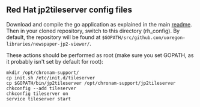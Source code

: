 Red Hat jp2tileserver config files
-----

Download and compile the go application as explained in the main
[readme](../README.md).  Then in your cloned repository, switch to this
directory (rh_config).  By default, the repository will be found at
`$GOPATH/src/github.com/uoregon-libraries/newspaper-jp2-viewer/`.

These actions should be performed as root (make sure you set GOPATH, as it
probably isn't set by default for root):

    mkdir /opt/chronam-support/
    cp init.sh /etc/init.d/tileserver
    cp $GOPATH/bin/jp2tileserver /opt/chronam-support/jp2tileserver
    chkconfig --add tileserver
    chkconfig tileserver on
    service tileserver start
